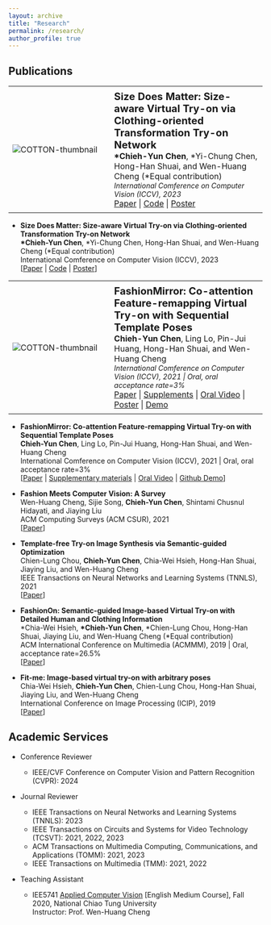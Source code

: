 ```yaml
---
layout: archive
title: "Research"
permalink: /research/
author_profile: true
---
```


## Publications

<table style="width: 100%; border-collapse: collapse; border: 0;">
  <tr>
    <td style="width: 40%; border: 0px solid black; padding: 8px;">
      <img src="../images/publications/COTTON_size_manipulation_demo.gif" alt="COTTON-thumbnail">
    </td>
    <td style="border: 0px solid black; padding: 8px;"><strong style="font-size: 20px;">Size Does Matter: Size-aware Virtual Try-on via Clothing-oriented Transformation Try-on Network</strong>
    <br><span style="font-size: 16px;"><strong>*Chieh-Yun Chen</strong>, *Yi-Chung Chen, Hong-Han Shuai, and Wen-Huang Cheng (*Equal contribution) </span>
    <br><span style="font-size: 14px;"><em>International Comference on Computer Vision (ICCV), 2023 </em></span>
    <br> <a href="https://openaccess.thecvf.com/content/ICCV2023/papers/Chen_Size_Does_Matter_Size-aware_Virtual_Try-on_via_Clothing-oriented_Transformation_Try-on_ICCV_2023_paper.pdf" target="_blank">Paper</a> | 
      <a href="https://github.com/cotton6/COTTON-size-does-matter" target="_blank">Code</a> | 
      <a href="https://drive.google.com/file/d/1Q0akJasw3Z3O-4YECa-4GkUs-A-pv9pr/view?usp=sharing" target="_blank">Poster</a>
    </td>
  </tr>
</table>


- **Size Does Matter: Size-aware Virtual Try-on via Clothing-oriented Transformation Try-on Network** 
<br> **\*Chieh-Yun Chen**, \*Yi-Chung Chen, Hong-Han Shuai, and Wen-Huang Cheng (\*Equal contribution)
<br> International Comference on Computer Vision (ICCV), 2023
<br> [[Paper](https://openaccess.thecvf.com/content/ICCV2023/papers/Chen_Size_Does_Matter_Size-aware_Virtual_Try-on_via_Clothing-oriented_Transformation_Try-on_ICCV_2023_paper.pdf) 
\| [Code](https://github.com/cotton6/COTTON-size-does-matter)
\| [Poster](https://drive.google.com/file/d/1Q0akJasw3Z3O-4YECa-4GkUs-A-pv9pr/view?usp=sharing)]

<table style="width: 100%; border-collapse: collapse; border: 0;">
  <tr>
    <td style="width: 40%; border: 0px solid black; padding: 8px;">
      <img src="../images/publications/FashionMirror_12_demo.gif" alt="COTTON-thumbnail">
    </td>
    <td style="border: 0px solid black; padding: 8px;"><strong style="font-size: 20px;">FashionMirror: Co-attention Feature-remapping Virtual Try-on with Sequential Template Poses</strong>
    <br><span style="font-size: 16px;"><strong>Chieh-Yun Chen</strong>, Ling Lo, Pin-Jui Huang, Hong-Han Shuai, and Wen-Huang Cheng </span>
    <br><span style="font-size: 14px;"><em>International Comference on Computer Vision (ICCV), 2021 | Oral, oral acceptance rate=3% </em></span>
    <br> <a href="https://openaccess.thecvf.com/content/ICCV2021/papers/Chen_FashionMirror_Co-Attention_Feature-Remapping_Virtual_Try-On_With_Sequential_Template_Poses_ICCV_2021_paper.pdf" target="_blank">Paper</a> | <a href="https://openaccess.thecvf.com/content/ICCV2021/supplemental/Chen_FashionMirror_Co-Attention_Feature-Remapping_ICCV_2021_supplemental.pdf" target="_blank">Supplements</a> | 
      <a href="https://youtu.be/1qPQWZmUbow" target="_blank">Oral Video</a> | <a href="https://drive.google.com/file/d/1Vu8Zjep70aUS9eaUveDyuXK9o-N5dAzn/view?usp=sharing" target="_blank">Poster</a> | 
      <a href="https://github.com/FashionMirror/FashionMirror" target="_blank">Demo</a>
    </td>
  </tr>
</table>


- **FashionMirror: Co-attention Feature-remapping Virtual Try-on with Sequential Template Poses** 
<br> **Chieh-Yun Chen**, Ling Lo, Pin-Jui Huang, Hong-Han Shuai, and Wen-Huang Cheng
<br> International Comference on Computer Vision (ICCV), 2021 | Oral, oral acceptance rate=3%
<br> [[Paper](https://openaccess.thecvf.com/content/ICCV2021/papers/Chen_FashionMirror_Co-Attention_Feature-Remapping_Virtual_Try-On_With_Sequential_Template_Poses_ICCV_2021_paper.pdf) 
\| [Supplementary materials](https://openaccess.thecvf.com/content/ICCV2021/supplemental/Chen_FashionMirror_Co-Attention_Feature-Remapping_ICCV_2021_supplemental.pdf) 
\| [Oral Video](https://youtu.be/1qPQWZmUbow) 
\| [Github Demo](https://github.com/FashionMirror/FashionMirror)]

- **Fashion Meets Computer Vision: A Survey** 
<br> Wen-Huang Cheng, Sijie Song, **Chieh-Yun Chen**, Shintami Chusnul Hidayati, and Jiaying Liu
<br> ACM Computing Surveys (ACM CSUR), 2021 
<br> [[Paper](https://dl.acm.org/doi/pdf/10.1145/3447239)] 

- **Template-free Try-on Image Synthesis via Semantic-guided Optimization** 
<br> Chien-Lung Chou, **Chieh-Yun Chen**, Chia-Wei Hsieh, Hong-Han Shuai, Jiaying Liu, and Wen-Huang Cheng
<br> IEEE Transactions on Neural Networks and Learning Systems (TNNLS), 2021 
<br> [[Paper](https://arxiv.org/pdf/2102.03503.pdf)]

- **FashionOn: Semantic-guided Image-based Virtual Try-on with Detailed Human and Clothing Information** 
<br> \*Chia-Wei Hsieh, **\*Chieh-Yun Chen**, \*Chien-Lung Chou, Hong-Han Shuai, Jiaying Liu, and Wen-Huang Cheng (*Equal contribution)
<br> ACM International Conference on Multimedia (ACMMM), 2019 | Oral, acceptance rate=26.5%
<br> [[Paper](http://39.96.165.147/Pub%20Files/2019/hcw_mm19.pdf)]

- **Fit-me: Image-based virtual try-on with arbitrary poses** 
<br> Chia-Wei Hsieh, **Chieh-Yun Chen**, Chien-Lung Chou, Hong-Han Shuai, Jiaying Liu, and Wen-Huang Cheng
<br> International Conference on Image Processing (ICIP), 2019 
<br> [[Paper](https://ieeexplore.ieee.org/document/8803681)]


## Academic Services

- Conference Reviewer
  * IEEE/CVF Conference on Computer Vision and Pattern Recognition (CVPR): 2024

- Journal Reviewer
  * IEEE Transactions on Neural Networks and Learning Systems (TNNLS): 2023
  * IEEE Transactions on Circuits and Systems for Video Technology (TCSVT): 2021, 2022, 2023
  * ACM Transactions on Multimedia Computing, Communications, and Applications (TOMM): 2021, 2023
  * IEEE Transactions on Multimedia (TMM): 2021, 2022


- Teaching Assistant
  * IEE5741 [Applied Computer Vision](https://timetable.nycu.edu.tw/?r=main/crsoutline&Acy=110&Sem=1&CrsNo=5043&lang=zh-tw) [English Medium Course], Fall 2020, National Chiao Tung University
<br> Instructor: Prof. Wen-Huang Cheng
